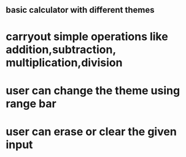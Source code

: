## basic calculator with different themes
# carryout simple operations like addition,subtraction, multiplication,division
# user can change the theme using range bar 
# user can erase or clear the given input